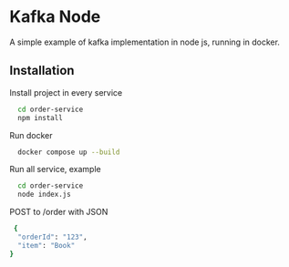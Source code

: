 
# Kafka Node

A simple example of kafka implementation in node js, running in docker.



## Installation

Install project in every service
```bash
  cd order-service
  npm install
```
Run docker
```bash
  docker compose up --build
``` 
Run all service, example
```bash
  cd order-service
  node index.js
```
POST to /order with JSON 
```bash
 {
  "orderId": "123",
  "item": "Book"
}
```
